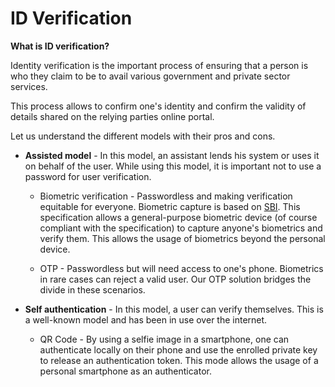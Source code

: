 # ID Verification

**What is ID verification?**

Identity verification is the important process of ensuring that a person is who they claim to be to avail various government and private sector services.

This process allows to confirm one's identity and confirm the validity of details shared on the relying parties online portal.

Let us understand the different models with their pros and cons.

* **Assisted model** - In this model, an assistant lends his system or uses it on behalf of the user. While using this model, it is important not to use a password for user verification.

  * Biometric verification - Passwordless and making verification equitable for everyone. Biometric capture is based on [SBI](https://app.gitbook.com/s/-M1R77ZUwR6XwtPjJIVm/biometrics/mosip-device-service-specification). This specification allows a general-purpose biometric device (of course compliant with the specification) to capture anyone's biometrics and verify them. This allows the usage of biometrics beyond the personal device.
  
  * OTP - Passwordless but will need access to one's phone. Biometrics in rare cases can reject a valid user. Our OTP solution bridges the divide in these scenarios.
  
* **Self authentication** - In this model, a user can verify themselves. This is a well-known model and has been in use over the internet.

  * QR Code - By using a selfie image in a smartphone, one can authenticate locally on their phone and use the enrolled private key to release an authentication token. This mode allows the usage of a personal smartphone as an authenticator.

